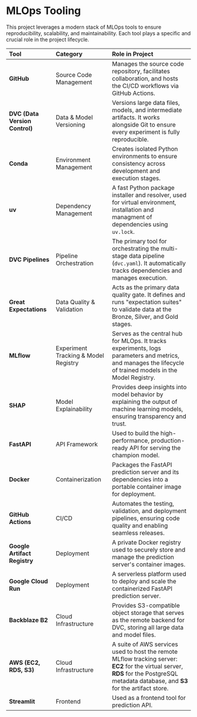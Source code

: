 # MLOps Tooling

This project leverages a modern stack of MLOps tools to ensure reproducibility, scalability, and maintainability. Each tool plays a specific and crucial role in the project lifecycle.

| Tool | Category | Role in Project |
| :--- | :--- | :--- |
| **GitHub** | Source Code Management | Manages the source code repository, facilitates collaboration, and hosts the CI/CD workflows via GitHub Actions. |
| **DVC (Data Version Control)** | Data & Model Versioning | Versions large data files, models, and intermediate artifacts. It works alongside Git to ensure every experiment is fully reproducible. |
| **Conda** | Environment Management | Creates isolated Python environments to ensure consistency across development and execution stages. |
| **uv** | Dependency Management | A fast Python package installer and resolver, used for virtual environment, installation and managment of dependencies using `uv.lock`. |
| **DVC Pipelines** | Pipeline Orchestration | The primary tool for orchestrating the multi-stage data pipeline (`dvc.yaml`). It automatically tracks dependencies and manages execution. |
| **Great Expectations** | Data Quality & Validation | Acts as the primary data quality gate. It defines and runs "expectation suites" to validate data at the Bronze, Silver, and Gold stages. |
| **MLflow** | Experiment Tracking & Model Registry | Serves as the central hub for MLOps. It tracks experiments, logs parameters and metrics, and manages the lifecycle of trained models in the Model Registry. |
| **SHAP** | Model Explainability | Provides deep insights into model behavior by explaining the output of machine learning models, ensuring transparency and trust. |
| **FastAPI** | API Framework | Used to build the high-performance, production-ready API for serving the champion model. |
| **Docker** | Containerization | Packages the FastAPI prediction server and its dependencies into a portable container image for deployment. |
| **GitHub Actions** | CI/CD | Automates the testing, validation, and deployment pipelines, ensuring code quality and enabling seamless releases. |
| **Google Artifact Registry** | Deployment | A private Docker registry used to securely store and manage the prediction server's container images. |
| **Google Cloud Run** | Deployment | A serverless platform used to deploy and scale the containerized FastAPI prediction server. |
| **Backblaze B2** | Cloud Infrastructure | Provides S3-compatible object storage that serves as the remote backend for DVC, storing all large data and model files. |
| **AWS (EC2, RDS, S3)** | Cloud Infrastructure | A suite of AWS services used to host the remote MLflow tracking server: **EC2** for the virtual server, **RDS** for the PostgreSQL metadata database, and **S3** for the artifact store. |
| **Streamlit** | Frontend | Used as a frontend tool for prediction API. |